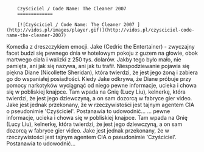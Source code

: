 
        Czyściciel / Code Name: The Cleaner 2007 
        =============
        
        [![Czyściciel / Code Name: The Cleaner 2007 ](http://vidos.pl/images/player.gif)](http://vidos.pl/czysciciel-code-name-the-cleaner-2007)
        
        
 Komedia z dreszczykiem emocji. Jake (Cedric the Entertainer) - zwyczajny facet budzi się pewnego dnia w hotelowym pokoju z guzem na głowie, obok martwego ciała i walizki z 250 tys. dolarów. Jakby tego było mało, nie pamięta, ani jak się nazywa, ani jak tu trafił. Niespodziewanie pojawia się piękna Diane (Nicollette Sheridan), która twierdzi, że jest jego żoną i zabiera go do wspaniałej posiadłości. Kiedy Jake odkrywa, że Diane próbuje przy pomocy narkotyków wyciągnąć od niego pewne informacje, ucieka i chowa się w pobliskiej knajpce. Tam wpada na Gnię (Lucy Liu), kelnerkę, która twierdzi, że jest jego dziewczyną, a on sam dozorcą w fabryce gier video. Jake jest jednak przekonany, że w rzeczywistości jest tajnym agentem CIA o pseudonimie 'Czyściciel'. Postanawia to udowodnić...  ... pewne informacje, ucieka i chowa się w pobliskiej knajpce. Tam wpada na Gnię (Lucy Liu), kelnerkę, która twierdzi, że jest jego dziewczyną, a on sam dozorcą w fabryce gier video. Jake jest jednak przekonany, że w rzeczywistości jest tajnym agentem CIA o pseudonimie 'Czyściciel'. Postanawia to udowodnić...
    